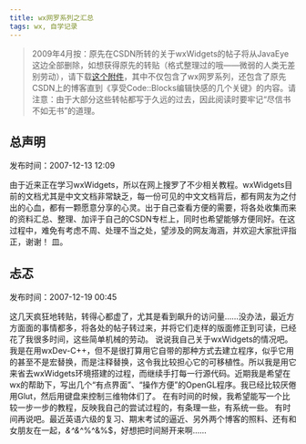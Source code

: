```yaml
--- 
title: wx网罗系列之汇总
tags: wx, 自学记录
---
```


> 2009年4月按：原先在CSDN所转的关于wxWidgets的帖子将从JavaEye这边全部删除，如想获得原先的转贴（格式整理过的哦——微弱的人类无差别劳动），请下载[这个附件](downloads/utensil_CSDN.rar)，其中不仅包含了wx网罗系列，还包含了原先CSDN上的博客直到《享受Code::Blocks编辑快感的几个关键》的内容。请注意：由于大部分这些转帖都写于久远的过去，因此阅读时要牢记“尽信书不如无书”的道理。

总声明 
-----------

发布时间：2007-12-13 12:09
 
由于近来正在学习wxWidgets，所以在网上搜罗了不少相关教程。wxWidgets目前的文档尤其是中文文档非常缺乏，每一份可见的中文文档背后，都有网友为之付出的心血，都有一颗愿意分享的心灵。出于自己查看方便的需要，将各处收集而来的资料汇总、整理、加评于自己的CSDN专栏上，同时也希望能够方便同好。在这过程中，难免有考虑不周、处理不当之处，望涉及的网友海涵，并欢迎大家批评指正，谢谢！ 皿。

忐忑
--------

发布时间：2007-12-19 00:45
 
这几天疯狂地转贴，转得心都虚了，尤其是看到飙升的访问量……没办法，最近方方面面的事情都多，将各处的帖子转过来，并将它们走样的版面修正到可读，已经花了我很多时间，这些简单机械的劳动。
说说我自己关于wxWidgets的情况吧。我是在用wxDev-C++，但不是很打算用它自带的那种方式去建立程序，似乎它用的甚至不是宏替换，而是注释替换，这令我比较担心它的可移植性。所以我是用它来省去wxWidgets环境搭建的过程，而继续手打每一行源代码。近期我是希望在wx的帮助下，写出几个“有点界面”、“操作方便”的OpenGL程序。我已经比较厌倦用Glut，然后用键盘来控制三维物体们了。
在有时间的时候，我希望能写一个比较一步一步的教程，反映我自己的尝试过程的，有条理一些，有系统一些。
有时间再说吧。最近英语六级的复习、期末考试的逼近、另外两个博客的照料、还有和女朋友在一起，*&^&*^%^&%$，好想把时间掰开来啊……
